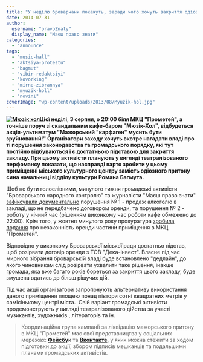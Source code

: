 ```yaml
---
title: "У неділю броварчани покажуть, заради чого хочуть закриття одіозного кафе \"Мюзік-Хол\""
date: 2014-07-31
author: 
  username: "pravoZnaty"
  display_name: "Маєш право знати"
categories: 
  - "announce"
tags: 
  - "music-hall"
  - "aktsiya-protestu"
  - "bagmut"
  - "vibir-redaktsiyi"
  - "kovorking"
  - "mirne-zibrannya"
  - "myuzik-holl"
  - "novini"
coverImage: "wp-content/uploads/2013/08/Myuzik-hol.jpg"
---
```


****[![Мюзік хол](https://mpz.brovary.org/wp-content/uploads/2013/08/Myuzik-hol.jpg)](https://mpz.brovary.org/wp-content/uploads/2013/08/Myuzik-hol.jpg)Цієї неділі, 3 серпня, о 20:00 біля МКЦ "Прометей", а точніше поруч зі скандальним кафе-баром "Мюзік-Хол", відбудеться акція-ультиматум "Мажорський "карфаген" мусить бути зруйнований!" Організатори заходу хочуть вкотре нагадати владі про ті порушення законодавства та громадського порядку, які тут постійно відбуваються і є достатньою підставою для закриття закладу. При цьому активісти планують у вигляді театралізованого перфомансу показати, що насправді варто зробити у цьому приміщенні міського культурного центру замість одіозного притону сина начальниці відділу культури Романа Багмута.****

Щоб не бути голослівними, минулого тижня громадські активісти "Броварського народного контролю" та журналісти "Маєш право знати" [зафіксували документально](https://mpz.brovary.org/militsiya-rozbiratimetsya-chi-zakonno-prodayut-alkogol-v-myuzik-holi/) порушення № 1 - продаж алкоголю в закладі, що не передбачено договором оренди, та порушення № 2 - роботу у нічний час (рішенням виконкому час роботи кафе обмежено до 22:00). Крім того, у жовтня минулого року прокуратура [зробила подання](https://mpz.brovary.org/prokuratura-vimagaye-viseliti-skandalne-kafe-bagmutiv-z-prometeyu-dokument/) про незаконність оренди частини приміщення в МКЦ "Прометей".

Відповідно у виконкому Броварської міської ради достатньо підстав, щоб розірвати договір оренди з ТОВ "Дека-інвест". Власне під час мирного зібрання броварській владі буде встановлено "дедлайн", до якого чиновникам слід розірвати ухвалити таке рішення, інакше громада, яка вже багато років бореться за закриття цього закладу, буде змушена вдатись до більш рішучих дій.

Під час акції організатори запропонують альтернативу використання даного приміщення площею понад півтори сотні квадратних метрів у самісінькому центрі міста.  Свій варіант громадські активісти продемонструють у вигляді театралізованого дійства за участі музикантів, художників , літераторів та ін.

> Координаційна група кампанії за ліквідацію мажорського притону в МКЦ "Прометей" має свої представництва у соціальних мережах: **[Фейсбу](https://www.facebook.com/groups/261492500711892/)к** та **[Вконтакте](http://vk.com/club74974002)**, у яких можна стежити за ходом підготовки до акції, збором підписів мешканців та подальшими планами громадських активістів.
